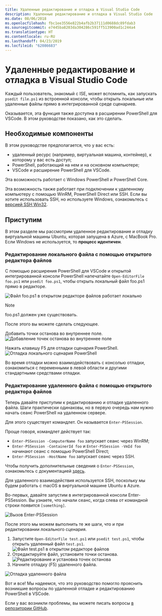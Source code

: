 ```yaml
---
title: Удаленные редактирование и отладка в Visual Studio Code
description: Удаленные редактирование и отладка в Visual Studio Code
ms.date: 08/06/2018
ms.openlocfilehash: fbc1ee3556e822b4afb2b37111d0688dc89fdab3
ms.sourcegitcommit: e7445ba8203da304286c591ff513900ad1c244a4
ms.translationtype: HT
ms.contentlocale: ru-RU
ms.lasthandoff: 04/23/2019
ms.locfileid: "62086683"
---
```

# <a name="using-visual-studio-code-for-remote-editing-and-debugging"></a>Удаленные редактирование и отладка в Visual Studio Code

Каждый пользователь, знакомый с ISE, может вспомнить, как запускать `psedit file.ps1` из встроенной консоли, чтобы открыть локальные или удаленные файлы прямо в интегрированной среде сценариев.

Оказывается, эта функция также доступна в расширении PowerShell для VSCode. В этом руководстве показано, как это сделать.

## <a name="prerequisites"></a>Необходимые компоненты

В этом руководстве предполагается, что у вас есть:

- удаленный ресурс (например, виртуальная машина, контейнер), к которому у вас есть доступ;
- PowerShell, работающий на нем и на основном компьютере;
- VSCode и расширение PowerShell для VSCode.

Эта возможность работает с Windows PowerShell и PowerShell Core.

Эта возможность также работает при подключении к удаленному компьютеру с помощью WinRM, PowerShell Direct или SSH. Если вы хотите использовать SSH, но используете Windows, ознакомьтесь с [версией SSH Win32](https://github.com/PowerShell/Win32-OpenSSH).

## <a name="lets-go"></a>Приступим

В этом разделе мы рассмотрим удаленное редактирование и отладку виртуальной машины Ubuntu, которая запущена в Azure, с MacBook Pro. Если Windows не используется, то **процесс идентичен**.

### <a name="local-file-editing-with-open-editorfile"></a>Редактирование локального файла с помощью открытого редактора файлов

С помощью расширения PowerShell для VSCode и открытой интегрированной консоли PowerShell напечатайте `Open-EditorFile foo.ps1` или `psedit foo.ps1`, чтобы открыть локальный файл foo.ps1 прямо в редакторе.

![Файл foo.ps1 в открытом редакторе файлов работает локально](https://user-images.githubusercontent.com/2644648/34895897-7c2c46ac-f79c-11e7-9410-a252aff52f13.png)

>[!NOTE]
> foo.ps1 должен уже существовать.

После этого вы можете сделать следующее.

Добавить точки останова во внутреннее поле. ![Добавление точек останова во внутреннее поле](https://user-images.githubusercontent.com/2644648/34895893-7bdc38e2-f79c-11e7-8026-8ad53f9a1bad.png)

Нажать клавишу F5 для отладки сценария PowerShell.
![Отладка локального сценария PowerShell](https://user-images.githubusercontent.com/2644648/34895894-7bedb874-f79c-11e7-9180-7e0dc2d02af8.png)

Во время отладки можно взаимодействовать с консолью отладки, ознакомиться с переменными в левой области и другими стандартными средствами отладки.

### <a name="remote-file-editing-with-open-editorfile"></a>Редактирование удаленного файла с помощью открытого редактора файлов

Теперь давайте приступим к редактированию и отладке удаленного файла. Шаги практически одинаковы, но в первую очередь нам нужно начать сеанс PowerShell на удаленном сервере.

Для этого существует командлет. Он называется `Enter-PSSession`.

Проще говоря, командлет действует так:

- `Enter-PSSession -ComputerName foo` запускает сеанс через WinRM;
- `Enter-PSSession -ContainerId foo` и `Enter-PSSession -VmId foo` начинают сеанс с помощью PowerShell Direct;
- `Enter-PSSession -HostName foo` запускает сеанс через SSH.

Чтобы получить дополнительные сведения о `Enter-PSSession`, ознакомьтесь с документацией [здесь](https://docs.microsoft.com/powershell/module/microsoft.powershell.core/enter-pssession?view=powershell-6).

Для удаленного взаимодействия используется SSH, поскольку мы будем работать с macOS в виртуальной машине Ubuntu в Azure.

Во-первых, давайте запустим в интегрированной консоли Enter-PSSession. Вы узнаете, что начали сеанс, когда слева от командной строки появится `[something]`.

![Вызов Enter-PSSession](https://user-images.githubusercontent.com/2644648/34895896-7c18e0bc-f79c-11e7-9b36-6f4bd0e9b0db.png)

После этого мы можем выполнить те же шаги, что и при редактировании локального сценария.

1. Запустите `Open-EditorFile test.ps1` или `psedit test.ps1`, чтобы открыть удаленный файл `test.ps1`. ![Файл test.ps1 в открытом редакторе файлов](https://user-images.githubusercontent.com/2644648/34895898-7c3e6a12-f79c-11e7-8bdf-549b591ecbcb.png)
2. Отредактируйте файл, установите точки останова. ![Редактирование и установка точек останова](https://user-images.githubusercontent.com/2644648/34895892-7bb68246-f79c-11e7-8c0a-c2121773afbb.png)
3. Начните отладку (F5) удаленного файла.

![Отладка удаленного файла](https://user-images.githubusercontent.com/2644648/34895895-7c040782-f79c-11e7-93ea-47724fa5c10d.png)

Вот и все! Мы надеемся, что это руководство помогло прояснить возникшие вопросы по удаленной отладке и редактированию PowerShell в VSCode.

Если у вас возникли проблемы, вы можете писать вопросы [в репозитории GitHub](http://github.com/powershell/vscode-powershell).
